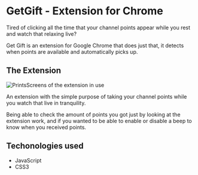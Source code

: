 # GetGift - Extension for Chrome

Tired of clicking all the time that your channel points appear while you rest and watch that relaxing live?

Get Gift is an extension for Google Chrome that does just that, it detects when points are available and automatically picks up.

## The Extension

![PrintsScreens of the extension in use](link-to-image)

An extension with the simple purpose of taking your channel points while you watch that live in tranquility.

Being able to check the amount of points you got just by looking at the extension work, and if you wanted to be able to enable or disable a beep to know when you received points.

## Techonologies used
- JavaScript
- CSS3
